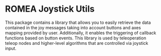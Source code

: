 # ROMEA Joystick Utils #

This package contains a library that allows you to easily retrieve the data contained in the joy messages taking into account buttons and axes mapping provided by user. Additionally, it enables the triggering of callback functions based on button events. This library is used by teleoperation teleop nodes and higher-level algorithms that are controlled via joystick input.
